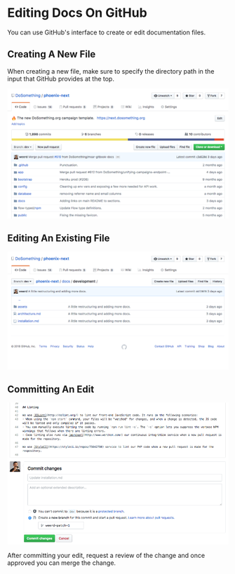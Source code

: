 # Editing Docs On GitHub

You can use GitHub's interface to create or edit documentation files.

## Creating A New File

When creating a new file, make sure to specify the directory path in the input that GitHub provides at the top.

![Creating A New File On GitHub](../../.gitbook/assets/creating-a-new-file-on-github-1.gif)

## Editing An Existing File

![Editing An Existing File On GitHub](../../.gitbook/assets/editing-an-existing-file-on-github-1.gif)

## Committing An Edit

![Committing An Edit](../../.gitbook/assets/committing-an-edit%20%282%29.gif)

After committing your edit, request a review of the change and once approved you can merge the change.

